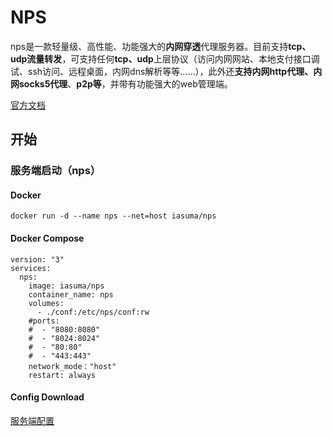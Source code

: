 
# NPS

nps是一款轻量级、高性能、功能强大的**内网穿透**代理服务器。目前支持**tcp、udp流量转发**，可支持任何**tcp、udp**上层协议（访问内网网站、本地支付接口调试、ssh访问、远程桌面，内网dns解析等等……），此外还**支持内网http代理、内网socks5代理**、**p2p等**，并带有功能强大的web管理端。

[官方文档](https://ehang-io.github.io/nps/#/nps_use)

## 开始

### 服务端启动（nps）

#### Docker

```
docker run -d --name nps --net=host iasuma/nps
```

#### Docker Compose

```
version: "3"
services:
  nps:
    image: iasuma/nps
    container_name: nps
    volumes: 
      - ./conf:/etc/nps/conf:rw
    #ports: 
    #  - "8080:8080"
    #  - "8024:8024"
    #  - "80:80"
    #  - "443:443"
    network_mode："host"
    restart: always
```

#### Config Download
[服务端配置](https://github.com/iAsuma/nps-docker/tree/master/nps/conf)